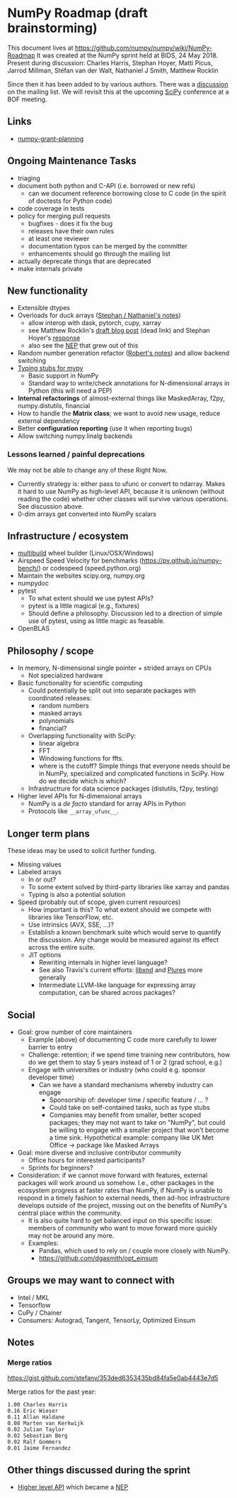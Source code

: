 # NumPy Roadmap (draft brainstorming)

This document lives at https://github.com/numpy/numpy/wiki/NumPy-Roadmap
It was created at the NumPy sprint held at BIDS, 24 May 2018.
Present during discussion: Charles Harris, Stephan Hoyer, Matti Picus, Jarrod Millman, Stéfan van der Walt, Nathaniel J Smith, Matthew Rocklin

Since then it has been added to by various authors. There was a [discussion](http://numpy-discussion.10968.n7.nabble.com/A-roadmap-for-NumPy-longer-term-planning-td45613.html) on the mailing list. We will revisit this at the upcoming [SciPy](https://scipy2018.scipy.org) conference at a BOF meeting.

## Links

- [numpy-grant-planning](https://github.com/njsmith/numpy-grant-planning) 

## Ongoing Maintenance Tasks

- triaging
- document both python and C-API (i.e. borrowed or new refs)
    - can we document reference borrowing close to C code (in the spirit of doctests for Python code)
- code coverage in tests
- policy for merging pull requests
  - bugfixes - does it fix the bug
  - releases have their own rules
  - at least one reviewer
  - documentation typos can be merged by the committer
  - enhancements should go through the mailing list
- actually deprecate things that are deprecated
- make internals private

## New functionality

- Extensible dtypes
- Overloads for duck arrays ([Stephan / Nathaniel's notes](https://docs.google.com/document/d/10mmyZ2-9GDm4W_5xJIMnbSzxFrD55lJkNsH8F7UB_Fs/edit?usp=sharing))
  - allow interop with dask, pytorch, cupy, xarray 
  - see Matthew Rocklin's [draft blog post](https://matthewrocklin.com/blog/work/2018/05/22/beyond-numpy) (dead link) and Stephan Hoyer's [response](https://gist.github.com/shoyer/bf6d2c7d271f05e08ca5f77d729a8917)
  - also see the [NEP](https://github.com/numpy/numpy/pull/11189) that grew out of this
- Random number generation refactor ([Robert's notes](https://gist.github.com/stefanv/8ab156ccf1a8d2355d96f131d3b079d6)) and allow backend switching
- [Typing stubs for mypy](https://github.com/numpy/numpy-stubs)
    - Basic support in NumPy
    - Standard way to write/check annotations for N-dimensional arrays in Python (this will need a PEP)
- **Internal refactorings** of almost-external things like MaskedArray, f2py, numpy.distutils, financial
- How to handle the **Matrix class**; we want to avoid new usage, reduce external dependency
- Better **configuration reporting** (use it when reporting bugs)
- Allow switching numpy.linalg backends

### Lessons learned / painful deprecations

We may not be able to change any of these Right Now.

- Currently strategy is: either pass to ufunc or convert to ndarray. Makes it hard to use NumPy as high-level API, because it is unknown (without reading the code) whether other classes will survive various operations. See discussion above.
- 0-dim arrays get converted into NumPy scalars

## Infrastructure / ecosystem

- [multibuild](https://github.com/matthew-brett/multibuild) wheel builder (Linux/OSX/Windows)
- Airspeed Speed Velocity for benchmarks (https://pv.github.io/numpy-bench/) or codespeed (speed.python.org)
- Maintain the websites scipy.org, numpy.org
- numpydoc
- pytest
    - To what extent should we use pytest APIs?
    - pytest is a little magical (e.g., fixtures)
    - Should define a philosophy. Discussion led to a direction of simple use of pytest, using as little magic as feasable.
- OpenBLAS

## Philosophy / scope

- In memory, N-dimensional single pointer + strided arrays on CPUs
    - Not specialized hardware
- Basic functionality for scientific computing
    - Could potentially be split out into separate packages with coordinated releases:
        - random numbers
        - masked arrays
        - polynomials
        - financial?
    - Overlapping functionality with SciPy:
        - linear algebra
        - FFT
        - Windowing functions for ffts.
        - where is the cutoff? Simple things that everyone needs should be in NumPy, specialized and complicated functions in SciPy. How do we decide which is which?
    - Infrastructrure for data science packages (distutils, f2py, testing)
- Higher level APIs for N-dimensional arrays
    - NumPy is a *de facto* standard for array APIs in Python
    - Protocols like `__array_ufunc__`.

## Longer term plans

These ideas may be used to solicit further funding.

- Missing values
- Labeled arrays
    - In or out?
    - To some extent solved by third-party libraries like xarray and pandas
    - Typing is also a potential solution
- Speed (probably out of scope, given current resources)
    - How important is this? To what extent should we compete with libraries like TensorFlow, etc.
    - Use intrinsics (AVX, SSE, ...)?
    - Establish a known benchmark suite which would serve to quantify the discussion. Any change would be measured against its effect across the entire suite.
    - JIT options
        - Rewriting internals in higher level language?
        - See also Travis's current efforts: [libxnd](https://github.com/plures/xnd) and [Plures](https://github.com/plures) more generally
        - Intermediate LLVM-like language for expressing array computation, can be shared across packages?

## Social

- Goal: grow number of core maintainers
    - Example (above) of documenting C code more carefully to lower barrier to entry
    - Challenge: retention; if we spend time training new contributors, how do we get them to stay 5 years instead of 1 or 2 (grad school, e.g.)
    - Engage with universities or industry (who could e.g. sponsor developer time)
        - Can we have a standard mechanisms whereby industry can engage
            - Sponsorship of: developer time / specific feature / ... ?
            - Could take on self-contained tasks, such as type stubs
            - Companies may benefit from smaller, better scoped packages; they may not want to take on "NumPy", but could be willing to engage with a smaller project that won't become a time sink. Hypothetical example: company like UK Met Office -> package like Masked Arrays
- Goal: more diverse and inclusive contributor community
    - Office hours for interested participants?
    - Sprints for beginners?
- Consideration: if we cannot move forward with features, external packages will work around us somehow. I.e., other packages in the ecosystem progress at faster rates than NumPy, if NumPy is unable to respond in a timely fashion to external needs, then ad-hoc infrastructure develops outside of the project, missing out on the benefits of NumPy's central place within the community.
    - It is also quite hard to get balanced input on this specific issue: members of community who want to move forward more quickly may not be around any more.
    - Examples:
        - Pandas, which used to rely on / couple more closely with NumPy.
        - https://github.com/dgasmith/opt_einsum
    
## Groups we may want to connect with

- Intel / MKL
- Tensorflow
- CuPy / Chainer
- Consumers: Autograd, Tangent, TensorLy, Optimized Einsum

## Notes

### Merge ratios

https://gist.github.com/stefanv/353ded6353435bd84fa5e0ab4443e7d5

Merge ratios for the past year:

```
1.00 Charles Harris
0.16 Eric Wieser
0.11 Allan Haldane
0.08 Marten van Kerkwijk
0.02 Julian Taylor
0.02 Sebastian Berg
0.02 Ralf Gommers
0.01 Jaime Fernandez
```

## Other things discussed during the sprint

- [Higher level API](https://hackmd.io/j5pmoftHRu--JfBaoiOTRA#) which became a [NEP](https://github.com/numpy/numpy/pull/11189)
